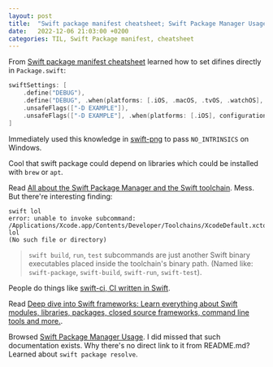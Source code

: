 ```yaml
---
layout: post
title:  "Swift package manifest cheatsheet; Swift Package Manager Usage"
date:   2022-12-06 21:03:00 +0200
categories: TIL, Swift Package manifest, cheatsheet
---
```

From [Swift package manifest cheatsheet](https://theswiftdev.com/the-swift-package-manifest-file/) learned how to set difines directly in `Package.swift`:
```swift
swiftSettings: [
    .define("DEBUG"),
    .define("DEBUG", .when(platforms: [.iOS, .macOS, .tvOS, .watchOS], configuration: .debug)),
    .unsafeFlags(["-D EXAMPLE"]),
    .unsafeFlags(["-D EXAMPLE"], .when(platforms: [.iOS], configuration: .debug)),
]
```

Immediately used this knowledge in [swift-png](https://github.com/kelvin13/swift-png) to pass `NO_INTRINSICS` on Windows.

Cool that swift package could depend on libraries which could be installed with `brew` or `apt`.

Read [All about the Swift Package Manager and the Swift toolchain](https://theswiftdev.com/all-about-the-swift-package-manager-and-the-swift-toolchain/). Mess. But there're interesting finding:
```
swift lol
error: unable to invoke subcommand:
/Applications/Xcode.app/Contents/Developer/Toolchains/XcodeDefault.xctoolchain/usr/bin/swift-lol
(No such file or directory)
```

>`swift build`, `run`, `test` subcommands are just another Swift binary executables placed inside the toolchain's binary path. (Named like: `swift-package`, `swift-build`, `swift-run`, `swift-test`).

People do things like [swift-ci, CI written in Swift](https://github.com/BinaryBirds/CI).

Read [Deep dive into Swift frameworks: Learn everything about Swift modules, libraries, packages, closed source frameworks, command line tools and more.](https://theswiftdev.com/deep-dive-into-swift-frameworks/).

Browsed [Swift Package Manager Usage](https://github.com/apple/swift-package-manager/blob/main/Documentation/Usage.md). I did missed that such documentation exists. Why there's no direct link to it from README.md? Learned about `swift package resolve`.
